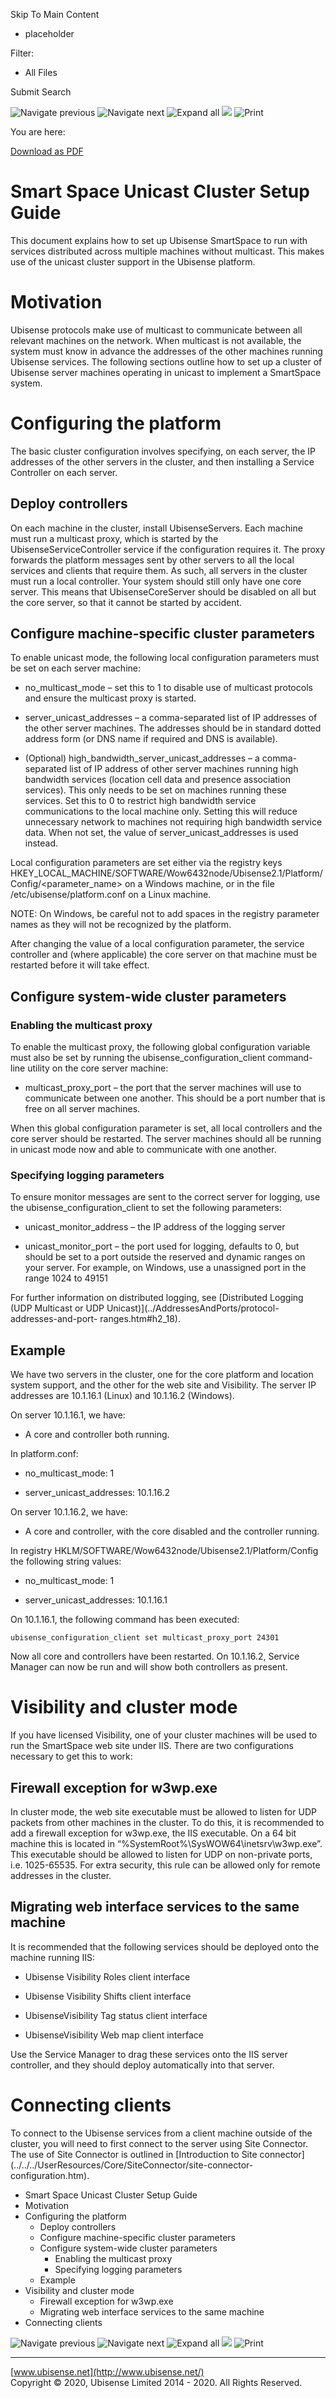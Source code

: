 

Skip To Main Content

[](../../../Home.htm)

  * placeholder

Filter:

  * All Files

Submit Search

![Navigate previous](../../../images/transparent.gif) ![Navigate
next](../../../images/transparent.gif) ![Expand
all](../../../images/transparent.gif) ![](../../../images/transparent.gif)
![Print](../../../images/transparent.gif)

You are here:

[Download as
PDF](../../../../SmartSpaceDownloads/B7GZWZS4WX9F/SmartSpaceUnicastCluster.pdf
"link to PDF version of this content")

# Smart Space Unicast Cluster Setup Guide

This document explains how to set up Ubisense SmartSpace to run with services
distributed across multiple machines without multicast. This makes use of the
unicast cluster support in the Ubisense platform.

# Motivation

Ubisense protocols make use of multicast to communicate between all relevant
machines on the network. When multicast is not available, the system must know
in advance the addresses of the other machines running Ubisense services. The
following sections outline how to set up a cluster of Ubisense server machines
operating in unicast to implement a SmartSpace system.

# Configuring the platform

The basic cluster configuration involves specifying, on each server, the IP
addresses of the other servers in the cluster, and then installing a Service
Controller on each server.

## Deploy controllers

On each machine in the cluster, install UbisenseServers. Each machine must run
a multicast proxy, which is started by the UbisenseServiceController service
if the configuration requires it. The proxy forwards the platform messages
sent by other servers to all the local services and clients that require them.
As such, all servers in the cluster must run a local controller. Your system
should still only have one core server. This means that UbisenseCoreServer
should be disabled on all but the core server, so that it cannot be started by
accident.

## Configure machine-specific cluster parameters

To enable unicast mode, the following local configuration parameters must be
set on each server machine:

  * no_multicast_mode – set this to 1 to disable use of multicast protocols and ensure the multicast proxy is started.

  * server_unicast_addresses – a comma-separated list of IP addresses of the other server machines. The addresses should be in standard dotted address form (or DNS name if required and DNS is available).

  * (Optional) high_bandwidth_server_unicast_addresses – a comma-separated list of IP address of other server machines running high bandwidth services (location cell data and presence association services). This only needs to be set on machines running these services. Set this to 0 to restrict high bandwidth service communications to the local machine only. Setting this will reduce unnecessary network to machines not requiring high bandwidth service data. When not set, the value of server_unicast_addresses is used instead.

Local configuration parameters are set either via the registry keys
HKEY_LOCAL_MACHINE/SOFTWARE/Wow6432node/Ubisense2.1/Platform/Config/<parameter_name>
on a Windows machine, or in the file /etc/ubisense/platform.conf on a Linux
machine.

NOTE: On Windows, be careful not to add spaces in the registry parameter names
as they will not be recognized by the platform.

After changing the value of a local configuration parameter, the service
controller and (where applicable) the core server on that machine must be
restarted before it will take effect.

## Configure system-wide cluster parameters

### Enabling the multicast proxy

To enable the multicast proxy, the following global configuration variable
must also be set by running the ubisense_configuration_client command-line
utility on the core server machine:

  * multicast_proxy_port – the port that the server machines will use to communicate between one another. This should be a port number that is free on all server machines.

When this global configuration parameter is set, all local controllers and the
core server should be restarted. The server machines should all be running in
unicast mode now and able to communicate with one another.

### Specifying logging parameters

To ensure monitor messages are sent to the correct server for logging, use the
ubisense_configuration_client to set the following parameters:

  * unicast_monitor_address – the IP address of the logging server

  * unicast_monitor_port – the port used for logging, defaults to 0, but should be set to a port outside the reserved and dynamic ranges on your server. For example, on Windows, use a unassigned port in the range 1024 to 49151

For further information on distributed logging, see [Distributed Logging (UDP
Multicast or UDP Unicast)](../AddressesAndPorts/protocol-addresses-and-port-
ranges.htm#h2_18).

## Example

We have two servers in the cluster, one for the core platform and location
system support, and the other for the web site and Visibility. The server IP
addresses are 10.1.16.1 (Linux) and 10.1.16.2 (Windows).

On server 10.1.16.1, we have:

  * A core and controller both running.

In platform.conf:

  * no_multicast_mode: 1

  * server_unicast_addresses: 10.1.16.2

On server 10.1.16.2, we have:

  * A core and controller, with the core disabled and the controller running.

In registry HKLM/SOFTWARE/Wow6432node/Ubisense2.1/Platform/Config the
following string values:

  * no_multicast_mode: 1

  * server_unicast_addresses: 10.1.16.1

On 10.1.16.1, the following command has been executed:

    
    
    ubisense_configuration_client set multicast_proxy_port 24301

Now all core and controllers have been restarted. On 10.1.16.2, Service
Manager can now be run and will show both controllers as present.

# Visibility and cluster mode

If you have licensed Visibility, one of your cluster machines will be used to
run the SmartSpace web site under IIS. There are two configurations necessary
to get this to work:

## Firewall exception for w3wp.exe

In cluster mode, the web site executable must be allowed to listen for UDP
packets from other machines in the cluster. To do this, it is recommended to
add a firewall exception for w3wp.exe, the IIS executable. On a 64 bit machine
this is located in “%SystemRoot%\SysWOW64\inetsrv\w3wp.exe”. This executable
should be allowed to listen for UDP on non-private ports, i.e. 1025-65535. For
extra security, this rule can be allowed only for remote addresses in the
cluster.

## Migrating web interface services to the same machine

It is recommended that the following services should be deployed onto the
machine running IIS:

  * Ubisense Visibility Roles client interface

  * Ubisense Visibility Shifts client interface

  * UbisenseVisibility Tag status client interface

  * UbisenseVisibility Web map client interface

Use the Service Manager to drag these services onto the IIS server controller,
and they should deploy automatically into that server.

# Connecting clients

To connect to the Ubisense services from a client machine outside of the
cluster, you will need to first connect to the server using Site Connector.
The use of Site Connector is outlined in [Introduction to Site
connector](../../../UserResources/Core/SiteConnector/site-connector-
configuration.htm).

  * Smart Space Unicast Cluster Setup Guide
  * Motivation
  * Configuring the platform
    * Deploy controllers
    * Configure machine-specific cluster parameters
    * Configure system-wide cluster parameters
      * Enabling the multicast proxy
      * Specifying logging parameters
    * Example
  * Visibility and cluster mode
    * Firewall exception for w3wp.exe
    * Migrating web interface services to the same machine
  * Connecting clients

![Navigate previous](../../../images/transparent.gif) ![Navigate
next](../../../images/transparent.gif) ![Expand
all](../../../images/transparent.gif) ![](../../../images/transparent.gif)
![Print](../../../images/transparent.gif)

* * *

[www.ubisense.net](http://www.ubisense.net/)  
Copyright © 2020, Ubisense Limited 2014 - 2020. All Rights Reserved.

